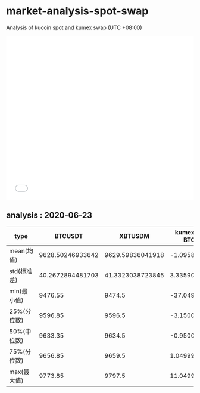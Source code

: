 # market-analysis-spot-swap
Analysis of kucoin spot and kumex swap (UTC +08:00)

<iframe width="100%" height="440" src="./data.html" frameborder="no" border="0" scrolling="no"></iframe>

## analysis : 2020-06-23

type | BTCUSDT | XBTUSDM | kumex-XBTUSDM-BTCUSDT_arb
---|---|---|---
mean(均值) | 9628.50246933642 | 9629.59836041918 | -1.09589107824295
std(标准差) | 40.2672894481703 | 41.3323038723845 | 3.33590889349024
min(最小值) | 9476.55 | 9474.5 | -37.0499999999993
25%(分位数) | 9596.85 | 9596.5 | -3.15000000000145
50%(中位数) | 9633.35 | 9634.5 | -0.950000000000728
75%(分位数) | 9656.85 | 9659.5 | 1.04999999999927
max(最大值) | 9773.85 | 9797.5 | 11.0499999999993

